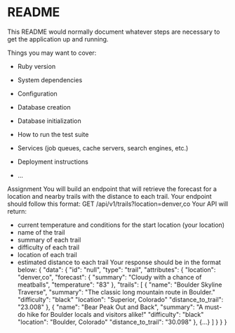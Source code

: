 # README

This README would normally document whatever steps are necessary to get the
application up and running.

Things you may want to cover:

* Ruby version

* System dependencies

* Configuration

* Database creation

* Database initialization

* How to run the test suite

* Services (job queues, cache servers, search engines, etc.)

* Deployment instructions

* ...

Assignment
You will build an endpoint that will retrieve the forecast for a location and nearby trails with the distance to each trail.
Your endpoint should follow this format:
GET /api/v1/trails?location=denver,co
Your API will return:
- current temperature and conditions for the start location (your location)
- name of the trail
- summary of each trail
- difficulty of each trail
- location of each trail
- estimated distance to each trail
Your response should be in the format below:
{
  "data": {
    "id": "null",
    "type": "trail",
    "attributes": {
      "location": "denver,co",
      "forecast": {
        "summary": "Cloudy with a chance of meatballs",
        "temperature": "83"
      },
      "trails": [
        {
          "name": "Boulder Skyline Traverse",
          "summary": "The classic long mountain route in Boulder."
          "difficulty": "black"
          "location": "Superior, Colorado"
          "distance_to_trail": "23.008"
        },
        {
          "name": "Bear Peak Out and Back",
          "summary": "A must-do hike for Boulder locals and visitors alike!"
          "difficulty": "black"
          "location": "Boulder, Colorado"
          "distance_to_trail": "30.098"
        },
        {...}
      ]
    }
  }
}
